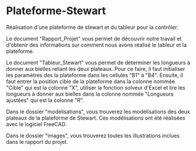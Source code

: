 # Plateforme-Stewart
Réalisation d'une plateforme de stewart et  du tableur pour la contrôler.

Le document "Rapport_Projet" vous permet de découvrir notre travail et d'obtenir des informations sur comment nous avons réalisé le tableur et la plateforme.

Le document "Tableur_Stewart" vous permet de déterminer les longueurs à donner aux bielles reliant les deux plateaux. Pour ce faire, il faut initialiser les paramètres des la plateforme dans les cellules "B1" à "B4". Ensuite, il faut entrer la position cible de la plateforme dans la colonne nommée "Cible" qui est la colonne "X", utiliser la fonction solveur d'Excel et lire les longueurs à donner aux bielles dans la colonne nommée "Longueurs ajustées" qui est la colonne "R".    

Dans le dossier "modélisations", vous trouverez les modélisations des deux plateaux de la plateforme de Stewart. Ces modélisations ont été réalisées avec le logiciel FreeCAD.

Dans le dossier "images", vous trouverez toutes les illustrations inclues dans le rapport du projet.

